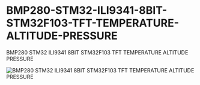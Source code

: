 # BMP280-STM32-ILI9341-8BIT-STM32F103-TFT-TEMPERATURE-ALTITUDE-PRESSURE
BMP280 STM32 ILI9341 8BIT STM32F103 TFT TEMPERATURE ALTITUDE PRESSURE

![BMP280 STM32 ILI9341 8BIT  STM32F103 TFT TEMPERATURE ALTITUDE PRESSURE](https://user-images.githubusercontent.com/31142397/227749592-4d2f11c4-71fc-46d6-afee-0d07d130b3e3.jpg)
